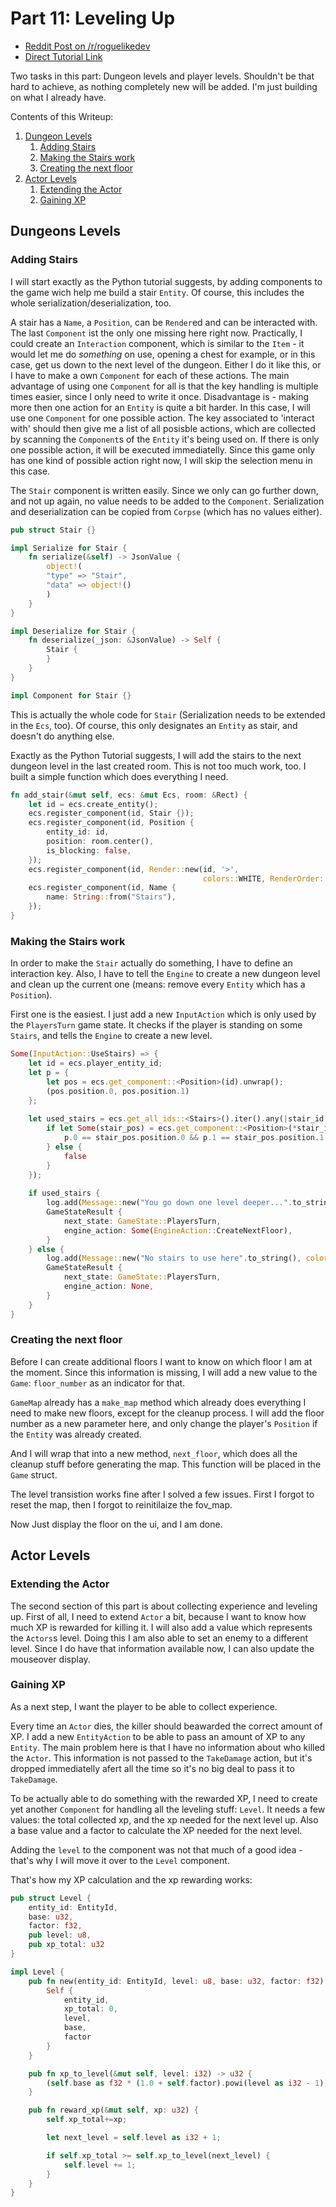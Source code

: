 # Part 11: Leveling Up

- [Reddit Post on /r/roguelikedev](https://www.reddit.com/r/roguelikedev/comments/91do0i/roguelikedev_does_the_complete_roguelike_tutorial/)
- [Direct Tutorial Link](http://rogueliketutorials.com/libtcod/11)

Two tasks in this part: Dungeon levels and player levels. Shouldn't be that hard to achieve, as nothing completely
new will be added. I'm just building on what I already have.

Contents of this Writeup:
1. [Dungeon Levels](#dungeons-levels)
    1. [Adding Stairs](#adding-stairs)
    2. [Making the Stairs work](#making-the-stairs-work)
    3. [Creating the next floor](#creating-the-next-floor)
2. [Actor Levels](#actor-levels)
    1. [Extending the Actor](#extending-the-actor)
    2. [Gaining XP](#gaining-xp)
        
## Dungeons Levels

### Adding Stairs

I will start exactly as the Python tutorial suggests, by adding components to the game wich help me build a stair `Entity`.
Of course, this includes the whole serialization/deserialization, too.

A stair has a `Name`, a `Position`, can be `Render`ed and can be interacted with. The last `Component` ist the only one
missing here right now. Practically, I could create an `Interaction` component, which is similar to the `Item` - it 
would let me do _something_ on use, opening a chest for example, or in this case, get us down to the next level of 
the dungeon. Either I do it like this, or I have to make a own `Component` for each of these actions. The main
advantage of using one `Component` for all is that the key handling is multiple times easier, since I only need to
write it once. Disadvantage is - making more then one action for an `Entity` is quite a bit harder. In this case, I
will use one `Component` for one possible action. The key associated to 'interact with' should then give me a list of 
all posisble actions, which are collected by scanning the `Component`s of the `Entity` it's being used on. If there 
is only one possible action, it will be executed immediatelly. Since this game only has one kind of possible action
right now, I will skip the selection menu in this case.

The `Stair` component is written easily. Since we only can go further down, and not up again, no value needs to be added
to the `Component`. Serialization and deserialization can be copied from `Corpse` (which has no values either).

```rust
pub struct Stair {}

impl Serialize for Stair {
    fn serialize(&self) -> JsonValue {
        object!(
        "type" => "Stair",
        "data" => object!()
        )
    }
}

impl Deserialize for Stair {
    fn deserialize(_json: &JsonValue) -> Self {
        Stair {
        }
    }
}

impl Component for Stair {}
```

This is actually the whole code for `Stair` (Serialization needs to be extended in the `Ecs`, too).
Of course, this only designates an `Entity` as stair, and doesn't do anything else.

Exactly as the Python Tutorial suggests, I will add the stairs to the next dungeon level in the last created room. This
is not too much work, too. I built a simple function which does everything I need.

```rust
fn add_stair(&mut self, ecs: &mut Ecs, room: &Rect) {
    let id = ecs.create_entity();
    ecs.register_component(id, Stair {});
    ecs.register_component(id, Position {
        entity_id: id,
        position: room.center(),
        is_blocking: false,
    });
    ecs.register_component(id, Render::new(id, '>',
                                           colors::WHITE, RenderOrder::Stair));
    ecs.register_component(id, Name {
        name: String::from("Stairs"),
    });
}
```

### Making the Stairs work

In order to make the `Stair` actually do something, I have to define an interaction key. Also, I have to tell the 
`Engine` to create a new dungeon level and clean up the current one (means: remove every `Entity` which has a `Position`).

First one is the easiest. I just add a new `InputAction` which is only used by the `PlayersTurn` game state. It checks
if the player is standing on some `Stairs`, and tells the `Engine` to create a new level.

```rust
Some(InputAction::UseStairs) => {
    let id = ecs.player_entity_id;
    let p = {
        let pos = ecs.get_component::<Position>(id).unwrap();
        (pos.position.0, pos.position.1)
    };
    
    let used_stairs = ecs.get_all_ids::<Stairs>().iter().any(|stair_id| {
        if let Some(stair_pos) = ecs.get_component::<Position>(*stair_id) {
            p.0 == stair_pos.position.0 && p.1 == stair_pos.position.1
        } else {
            false
        }
    });
    
    if used_stairs {
        log.add(Message::new("You go down one level deeper...".to_string(), colors::GREEN));
        GameStateResult {
            next_state: GameState::PlayersTurn,
            engine_action: Some(EngineAction::CreateNextFloor),
        }
    } else {
        log.add(Message::new("No stairs to use here".to_string(), colors::YELLOW));
        GameStateResult {
            next_state: GameState::PlayersTurn,
            engine_action: None,
        }
    }
}
```

### Creating the next floor

Before I can create additional floors I want to know on which floor I am at the moment. Since this information is missing,
I will add a new value to the `Game`: `floor_number` as an indicator for that.

`GameMap` already has a `make_map` method which already does everything I need to make new floors, except for the cleanup
process. I will add the floor number as a new parameter here, and only change the player's `Position` if the `Entity` was
already created.

And I will wrap that into a new method, `next_floor`, which does all the cleanup stuff before generating the map. This
function will be placed in the `Game` struct.

The level transistion works fine after I solved a few issues. First I forgot to reset the map, then I forgot to 
reinitilaize the fov_map.

Now Just display the floor on the ui, and I am done.

## Actor Levels

### Extending the Actor

The second section of this part is about collecting experience and leveling up. First of all, I need to extend `Actor` a 
bit, because I want to know how much XP is rewarded for killing it. I will also add a value which represents the 
`Actors`s level. Doing this I am also able to set an enemy to a different level. Since I do have that information 
available now, I can also update the mouseover display.

### Gaining XP

As a next step, I want the player to be able to collect experience. 

Every time an `Actor` dies, the killer should beawarded the correct amount of XP. I add a new `EntityAction` to be able
to pass an amount of XP to any `Entity`.  The main problem here is that I have no information about who killed the 
`Actor`. This information is not passed to the `TakeDamage` action, but it's dropped immediatelly afert all the time
so it's no big deal to pass it to `TakeDamage`.

To be actually able to do something with the rewarded XP, I need to create yet another `Component` for handling all
the leveling stuff: `Level`. It needs a few values: the total collected xp, and the xp needed for the next level up. 
Also a base value and a factor to calculate the XP needed for the next level. 

Adding the `level` to the component was not that much of a good idea - that's why I will move it over to the `Level`
component.

That's how my XP calculation and the xp rewarding works:

```rust
pub struct Level {
    entity_id: EntityId,
    base: u32,
    factor: f32,
    pub level: u8,
    pub xp_total: u32
}

impl Level {
    pub fn new(entity_id: EntityId, level: u8, base: u32, factor: f32) -> Self {
        Self {
            entity_id,
            xp_total: 0,
            level,
            base,
            factor
        }
    }

    pub fn xp_to_level(&mut self, level: i32) -> u32 {
        (self.base as f32 * (1.0 + self.factor).powi(level as i32 - 1)).floor() as u32
    }

    pub fn reward_xp(&mut self, xp: u32) {
        self.xp_total+=xp;

        let next_level = self.level as i32 + 1;

        if self.xp_total >= self.xp_to_level(next_level) {
            self.level += 1;
        }
    }
}
```
